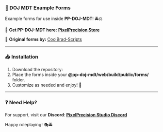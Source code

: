 ### **📄 DOJ MDT Example Forms**
Example forms for use inside **PP-DOJ-MDT**! 🚔⚖️

🔗 **Get PP-DOJ-MDT here:**
[**PixelPrecision Store**](https://pixelprecision.dev/store?category=SCRIPTS&subcategory=DOJ+MDT)  

📌 **Original forms by:**
[CoolBrad-Scripts](https://github.com/CoolBrad-Scripts/doj-forms)

---

### **📥 Installation**
1. Download the repository:
2. Place the forms inside your **@pp-doj-mdt/web/build/public/forms/** folder.
3. Customize as needed and enjoy! 🎉

---

### **❓ Need Help?**
For support, visit our **Discord**:
[**PixelPrecision Studio Discord**](https://discord.gg/pixelprecision)

Happy roleplaying! 🎭🚔